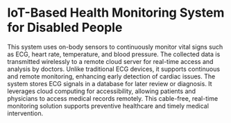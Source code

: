 # IoT-Based Health Monitoring System for Disabled People
This system uses on-body sensors to continuously monitor vital signs such as ECG, heart rate, temperature, and blood pressure. The collected data is transmitted wirelessly to a remote cloud server for real-time access and analysis by doctors. Unlike traditional ECG devices, it supports continuous and remote monitoring, enhancing early detection of cardiac issues. The system stores ECG signals in a database for later review or diagnosis. It leverages cloud computing for accessibility, allowing patients and physicians to access medical records remotely. This cable-free, real-time monitoring solution supports preventive healthcare and timely medical intervention.
